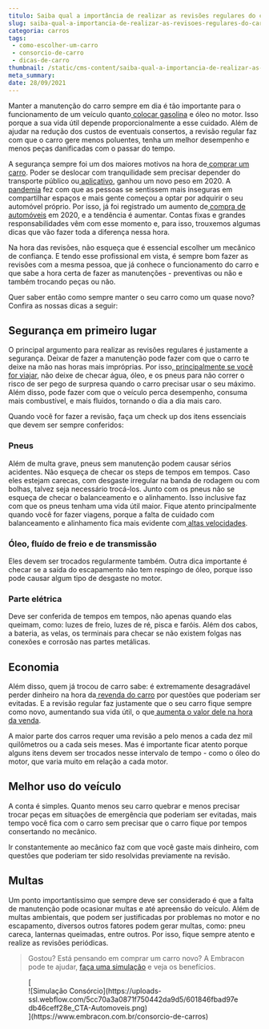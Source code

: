 ```yaml
---
titulo: Saiba qual a importância de realizar as revisões regulares do carro
slug: saiba-qual-a-importancia-de-realizar-as-revisoes-regulares-do-carro
categoria: carros
tags:
 - como-escolher-um-carro
 - consorcio-de-carro
 - dicas-de-carro
thumbnail: /static/cms-content/saiba-qual-a-importancia-de-realizar-as-revisoes-regulares-do-carro.jpg
meta_summary: 
date: 28/09/2021
---
```

Manter a manutenção do carro sempre em dia é tão importante para o funcionamento de um veículo quanto[ colocar gasolina](https://www.embracon.com.br/blog/afinal-quais-sao-os-carros-mais-economicos-do-mercado) e óleo no motor. Isso porque a sua vida útil depende proporcionalmente a esse cuidado. Além de ajudar na redução dos custos de eventuais consertos, a revisão regular faz com que o carro gere menos poluentes, tenha um melhor desempenho e menos peças danificadas com o passar do tempo.

A segurança sempre foi um dos maiores motivos na hora de[ comprar um carro](https://www.embracon.com.br/blog/4-motivos-para-voce-comprar-um-carro-novo). Poder se deslocar com tranquilidade sem precisar depender do transporte público ou[ aplicativo](https://www.embracon.com.br/blog/motorista-de-aplicativo-faca-um-consorcio), ganhou um novo peso em 2020. A[ pandemia](https://www.embracon.com.br/blog/habitos-de-consumo-antes-durante-e-pos-pandemia) fez com que as pessoas se sentissem mais inseguras em compartilhar espaços e mais gente começou a optar por adquirir o seu automóvel próprio. Por isso, já foi registrado um aumento de[ compra de automóveis](https://www.embracon.com.br/blog/carro-seminovo-guia-completo-para-comprar) em 2020, e a tendência é aumentar. Contas fixas e grandes responsabilidades vêm com esse momento e, para isso, trouxemos algumas dicas que vão fazer toda a diferença nessa hora.

Na hora das revisões, não esqueça que é essencial escolher um mecânico de confiança. E tendo esse profissional em vista, é sempre bom fazer as revisões com a mesma pessoa, que já conhece o funcionamento do carro e que sabe a hora certa de fazer as manutenções - preventivas ou não e também trocando peças ou não.

Quer saber então como sempre manter o seu carro como um quase novo? Confira as nossas dicas a seguir:

Segurança em primeiro lugar
---------------------------

O principal argumento para realizar as revisões regulares é justamente a segurança. Deixar de fazer a manutenção pode fazer com que o carro te deixe na mão nas horas mais impróprias. Por isso,[ principalmente se você for viajar](https://www.embracon.com.br/blog/3-lugares-incriveis-para-viajar-de-carro), não deixe de checar água, óleo, e os pneus para não correr o risco de ser pego de surpresa quando o carro precisar usar o seu máximo. Além disso, pode fazer com que o veículo perca desempenho, consuma mais combustível, e mais fluidos, tornando o dia a dia mais caro.

Quando você for fazer a revisão, faça um check up dos itens essenciais que devem ser sempre conferidos:

### Pneus

Além de multa grave, pneus sem manutenção podem causar sérios acidentes. Não esqueça de checar os steps de tempos em tempos. Caso eles estejam carecas, com desgaste irregular na banda de rodagem ou com bolhas, talvez seja necessário trocá-los. Junto com os pneus não se esqueça de checar o balanceamento e o alinhamento. Isso inclusive faz com que os pneus tenham uma vida útil maior. Fique atento principalmente quando você for fazer viagens, porque a falta de cuidado com balanceamento e alinhamento fica mais evidente com[ altas velocidades](https://www.embracon.com.br/blog/entenda-como-funciona-um-carro-com-motor-turbo).

### Óleo, fluído de freio e de transmissão

Eles devem ser trocados regularmente também. Outra dica importante é checar se a saída do escapamento não tem respingo de óleo, porque isso pode causar algum tipo de desgaste no motor.

### Parte elétrica

Deve ser conferida de tempos em tempos, não apenas quando elas queimam, como: luzes de freio, luzes de ré, pisca e faróis. Além dos cabos, a bateria, as velas, os terminais para checar se não existem folgas nas conexões e corrosão nas partes metálicas.

Economia
--------

Além disso, quem já trocou de carro sabe: é extremamente desagradável perder dinheiro na hora da[ revenda do carro](https://www.embracon.com.br/blog/como-vender-seu-carro) por questões que poderiam ser evitadas. E a revisão regular faz justamente que o seu carro fique sempre como novo, aumentando sua vida útil, o que[ aumenta o valor dele na hora da venda](https://www.embracon.com.br/blog/os-principais-cuidados-na-hora-de-vender-o-seu-carro).

A maior parte dos carros requer uma revisão a pelo menos a cada dez mil quilômetros ou a cada seis meses. Mas é importante ficar atento porque alguns itens devem ser trocados nesse intervalo de tempo - como o óleo do motor, que varia muito em relação a cada motor.

Melhor uso do veículo
---------------------

A conta é simples. Quanto menos seu carro quebrar e menos precisar trocar peças em situações de emergência que poderiam ser evitadas, mais tempo você fica com o carro sem precisar que o carro fique por tempos consertando no mecânico.

Ir constantemente ao mecânico faz com que você gaste mais dinheiro, com questões que poderiam ter sido resolvidas previamente na revisão.

Multas
------

Um ponto importantíssimo que sempre deve ser considerado é que a falta de manutenção pode ocasionar multas e até apreensão do veículo. Além de multas ambientais, que podem ser justificadas por problemas no motor e no escapamento, diversos outros fatores podem gerar multas, como: pneu careca, lanternas queimadas, entre outros. Por isso, fique sempre atento e realize as revisões periódicas.

> Gostou? Está pensando em comprar um carro novo? A Embracon pode te ajudar, [faça uma simulação](https://www.embracon.com.br/consorcio-de-carros) e veja os benefícios.

<figure class="w-richtext-figure-type-image w-richtext-align-center">[<div>![Simulação Consórcio](https://uploads-ssl.webflow.com/5cc70a3a0871f750442da9d5/601846fbad97edb46ceff28e_CTA-Automoveis.png)</div>](https://www.embracon.com.br/consorcio-de-carros)</figure>‍
